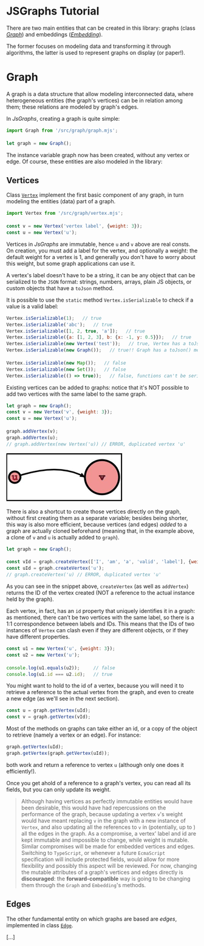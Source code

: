 # JSGraphs Tutorial

There are two main entities that can be created in this library: graphs (class [_Graph_](../src/graph/graph.js)) and embeddings ([_Embedding_](../src/graph/embedding/embedding.js)).

The former focuses on modeling data and transforming it through algorithms, the latter is used to represent graphs on display (or paper!).

# Graph

A graph is a data structure that allow modeling interconnected data, where heterogeneous entities (the graph's vertices) can be in relation among them; these relations are modeled by graph's edges.

In _JsGraphs_, creating a graph is quite simple:

```javascript
import Graph from '/src/graph/graph.mjs';

let graph = new Graph();
```

The instance variable graph now has been created, without any vertex or edge. Of course, these entities are also modeled in the library:

## Vertices

Class [`Vertex`](../src/graph/vertex.js) implement the first basic component of any graph, in turn modeling the entities (data) part of a graph.

```javascript
import Vertex from '/src/graph/vertex.mjs';

const v = new Vertex('vertex label', {weight: 3});
const u = new Vertex('u');
```

Vertices in _JsGraphs_ are immutable, hence `u` and `v` above are real consts. On creation, you must add a label for the vertex, and optionally a weight: the default weight for a vertex is 1, and generally you don't have to worry about this weight, but some graph applications can use it.

A vertex's label doesn't have to be a string, it can be any object that can be serialized to the `JSON` format: strings, numbers, arrays, plain JS objects, or custom objects that have a `toJson` method.

It is possible to use the `static` method `Vertex.isSerializable` to check if a value is a valid label:

```javascript
Vertex.isSerializable(1);   // true
Vertex.isSerializable('abc');   // true
Vertex.isSerializable([1, 2, true, 'a']);   // true
Vertex.isSerializable({a: [1, 2, 3], b: {x: -1, y: 0.5}});   // true
Vertex.isSerializable(new Vertex('test'));   // true, Vertex has a toJson() method
Vertex.isSerializable(new Graph());   // true!! Graph has a toJson() method

Vertex.isSerializable(new Map());   // false
Vertex.isSerializable(new Set());   // false
Vertex.isSerializable(() => true));   // false, functions can't be serialized to JSON
```

Existing vertices can be added to graphs: notice that it's NOT possible to add two vertices with the same label to the same graph.

```javascript
let graph = new Graph();
const v = new Vertex('v', {weight: 3});
const u = new Vertex('u');

graph.addVertex(v);
graph.addVertex(u);
// graph.addVertex(new Vertex('u)) // ERROR, duplicated vertex 'u'
```

![A simple graph](./img/tutorial_vertex_1.jpg)

There is also a shortcut to create those vertices directly on the graph, without first creating them as a separate variable; besides being shorter, this way is also more efficient, because vertices (and edges) _added_ to a graph are actually cloned beforehand (meaning that, in the example above, a clone of `v` and `u` is actually added to `graph`).

```javascript
let graph = new Graph();

const vId = graph.createVertex(['I', 'am', 'a', 'valid', 'label'], {weight: 3});
const uId = graph.createVertex('u');
// graph.createVertex('u) // ERROR, duplicated vertex 'u'
```

As you can see in the snippet above, `createVertex` (as well as `addVertex`) returns the ID of the vertex created (NOT a reference to the actual instance held by the graph).

Each vertex, in fact, has an `id` property that uniquely identifies it in a graph: as mentioned, there can't be two vertices with the same label, so there is a 1:1 correspondence between labels and IDs. This means that the IDs of two instances of `Vertex` can clash even if they are different objects, or if they have different properties.

```javascript
const u1 = new Vertex('u', {weight: 3});
const u2 = new Vertex('u');

console.log(u1.equals(u2));     // false
console.log(u1.id === u2.id);   // true
```

You might want to hold to the id of a vertex, because you will need it to retrieve a reference to the actual vertex from the graph, and even to create a new edge (as we'll see in the next section).

```javascript
const u = graph.getVertex(uId);
const v = graph.getVertex(vId);
```

Most of the methods on graphs can take either an id, or a copy of the object to retrieve (namely a vertex or an edge).
For instance:

```javascript
graph.getVertex(uId);
graph.getVertex(graph.getVertex(uId));
```

both work and return a reference to vertex `u` (although only one does it efficiently!).

Once you get ahold of a reference to a graph's vertex, you can read all its fields, but you can only update its weight.


>  Although having vertices as perfectly immutable entities would have been desirable, this would have had repercussions on the performance of the graph, because updating a vertex `v`'s weight would have meant replacing `v` in the graph with a new instance of `Vertex`, and also updating all the references to `v` in (potentially, up to ) all the edges in the graph.
As a compromise, a vertex' label and id are kept immutable and impossible to change, while weight is mutable. Similar compromises will be made for embedded vertices and edges.
Switching to `TypeScript`, or whenever a future `EcmaScript` specification will include protected fields, would allow for more flexibility and possibly this aspect will be reviewed. For now, changing the mutable attributes of a graph's vertices and edges directly is **discouraged**: the **forward-compatible** way is going to be changing them through the `Graph` and `Embedding`'s methods.


## Edges

The other fundamental entity on which graphs are based are _edges_, implemented in class [`Edge`](../src/graph/edge.js).

[...]